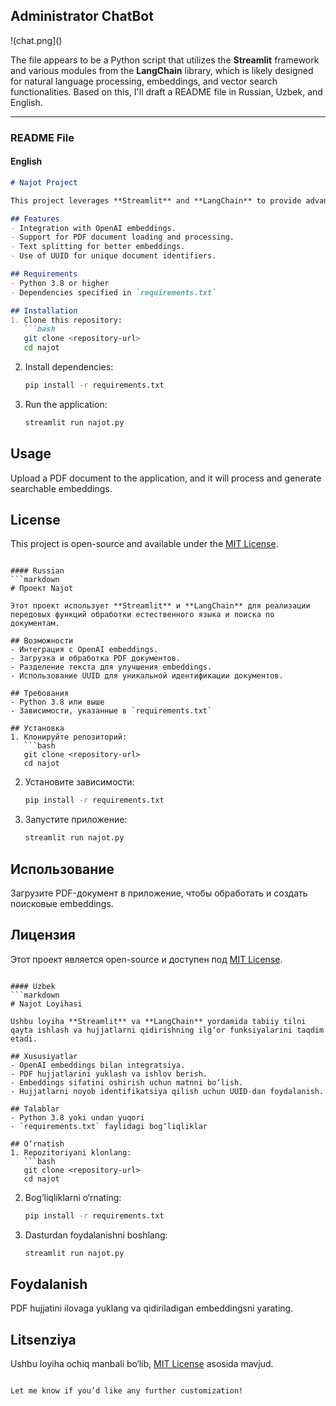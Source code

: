 ## Administrator ChatBot
!(chat.png]()

The file appears to be a Python script that utilizes the **Streamlit** framework and various modules from the **LangChain** library, which is likely designed for natural language processing, embeddings, and vector search functionalities. Based on this, I'll draft a README file in Russian, Uzbek, and English.

---

### README File

#### English
```markdown
# Najot Project

This project leverages **Streamlit** and **LangChain** to provide advanced natural language processing and document search functionalities.

## Features
- Integration with OpenAI embeddings.
- Support for PDF document loading and processing.
- Text splitting for better embeddings.
- Use of UUID for unique document identifiers.

## Requirements
- Python 3.8 or higher
- Dependencies specified in `requirements.txt`

## Installation
1. Clone this repository:
   ```bash
   git clone <repository-url>
   cd najot
   ```
2. Install dependencies:
   ```bash
   pip install -r requirements.txt
   ```
3. Run the application:
   ```bash
   streamlit run najot.py
   ```

## Usage
Upload a PDF document to the application, and it will process and generate searchable embeddings.

## License
This project is open-source and available under the [MIT License](LICENSE).
```

#### Russian
```markdown
# Проект Najot

Этот проект использует **Streamlit** и **LangChain** для реализации передовых функций обработки естественного языка и поиска по документам.

## Возможности
- Интеграция с OpenAI embeddings.
- Загрузка и обработка PDF документов.
- Разделение текста для улучшения embeddings.
- Использование UUID для уникальной идентификации документов.

## Требования
- Python 3.8 или выше
- Зависимости, указанные в `requirements.txt`

## Установка
1. Клонируйте репозиторий:
   ```bash
   git clone <repository-url>
   cd najot
   ```
2. Установите зависимости:
   ```bash
   pip install -r requirements.txt
   ```
3. Запустите приложение:
   ```bash
   streamlit run najot.py
   ```

## Использование
Загрузите PDF-документ в приложение, чтобы обработать и создать поисковые embeddings.

## Лицензия
Этот проект является open-source и доступен под [MIT License](LICENSE).
```

#### Uzbek
```markdown
# Najot Loyihasi

Ushbu loyiha **Streamlit** va **LangChain** yordamida tabiiy tilni qayta ishlash va hujjatlarni qidirishning ilg‘or funksiyalarini taqdim etadi.

## Xususiyatlar
- OpenAI embeddings bilan integratsiya.
- PDF hujjatlarini yuklash va ishlov berish.
- Embeddings sifatini oshirish uchun matnni bo‘lish.
- Hujjatlarni noyob identifikatsiya qilish uchun UUID-dan foydalanish.

## Talablar
- Python 3.8 yoki undan yuqori
- `requirements.txt` faylidagi bog‘liqliklar

## O‘rnatish
1. Repozitoriyani klonlang:
   ```bash
   git clone <repository-url>
   cd najot
   ```
2. Bog‘liqliklarni o‘rnating:
   ```bash
   pip install -r requirements.txt
   ```
3. Dasturdan foydalanishni boshlang:
   ```bash
   streamlit run najot.py
   ```

## Foydalanish
PDF hujjatini ilovaga yuklang va qidiriladigan embeddingsni yarating.

## Litsenziya
Ushbu loyiha ochiq manbali bo‘lib, [MIT License](LICENSE) asosida mavjud.
```

Let me know if you’d like any further customization!
